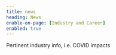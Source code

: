 ```yaml
---
title: news
heading: News
enable-on-page: [Industry and Career]
enabled: true
---
```

Pertinent industry info, i.e. COVID impacts